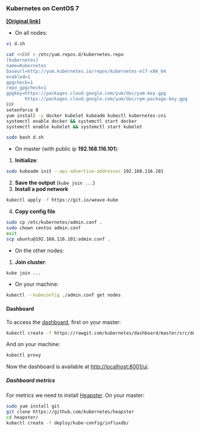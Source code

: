 ### Kubernetes on CentOS 7

[__[Original link]__](https://kubernetes.io/docs/getting-started-guides/kubeadm/)

- On all nodes:

```bash
vi d.sh
```

```bash
cat <<EOF > /etc/yum.repos.d/kubernetes.repo
[kubernetes]
name=Kubernetes
baseurl=http://yum.kubernetes.io/repos/kubernetes-el7-x86_64
enabled=1
gpgcheck=1
repo_gpgcheck=1
gpgkey=https://packages.cloud.google.com/yum/doc/yum-key.gpg
       https://packages.cloud.google.com/yum/doc/rpm-package-key.gpg
EOF
setenforce 0
yum install -y docker kubelet kubeadm kubectl kubernetes-cni
systemctl enable docker && systemctl start docker
systemctl enable kubelet && systemctl start kubelet
```

```bash
sudo bash d.sh
```

- On master (with public ip __192.168.116.101__):
1. __Initialize__:
```bash
sudo kubeadm init --api-advertise-addresses 192.168.116.101
```
2. __Save the output__ (`kube join ...`)
3. __Install a pod network__
```bash
kubectl apply -f https://git.io/weave-kube
```
4. __Copy config file__
```bash
sudo cp /etc/kubernetes/admin.conf .
sudo chown centos admin.conf
exit
scp ubuntu@192.168.116.101:admin.conf .
```

- On the other nodes:
1. __Join cluster__:
```bash
kube join ...
```

- On your machine:
```bash
kubectl --kubeconfig ./admin.conf get nodes
```


#### Dashboard
To access the [dashboard](https://github.com/kubernetes/dashboard),
first on your master:

```bash
kubectl create -f https://rawgit.com/kubernetes/dashboard/master/src/deploy/kubernetes-dashboard.yaml
```

And on your machine:
```bash
kubectl proxy
```

Now the dashboard is available at [http://localhost:8001/ui](http://localhost:8001/ui).


##### Dashboard metrics
For metrics we need to install [Heapster](https://github.com/kubernetes/heapster/). On your master:

```bash
sudo yum install git
git clone https://github.com/kubernetes/heapster
cd heapster/
kubectl create -f deploy/kube-config/influxdb/
```
